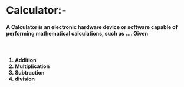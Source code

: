 # Calculator:- 
<h4>A Calculator is an electronic hardware device or software capable of performing mathematical calculations, such as .... Given</h4>
<br>

<h4>
<ol>
  <li>Addition</li>
  <li>Multiplication</li>
  <li>Subtraction</li>
  <li>division</li>
 
</ol>

</h4>

